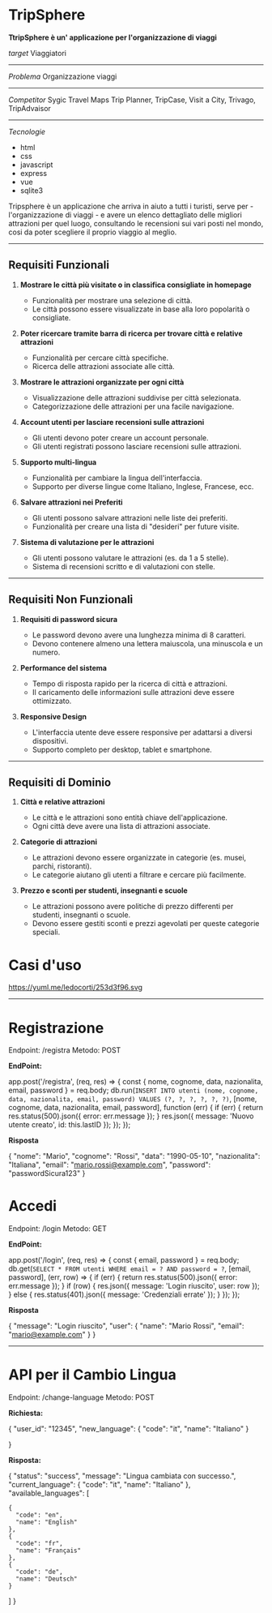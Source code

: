 # TripSphere

**TtripSphere è un' applicazione per l'organizzazione di viaggi** 

*target* 
Viaggiatori

------------------------------------------

*Problema* 
Organizzazione viaggi

------------------------------------------

*Competitor* 
Sygic Travel Maps Trip Planner, TripCase, Visit a City, Trivago, TripAdvaisor

------------------------------------------

*Tecnologie*
   - html
   - css
   - javascript
   - express
   - vue
   - sqlite3

Tripsphere è un applicazione che arriva in aiuto a tutti i turisti, serve per - l'organizzazione di viaggi - e avere un elenco dettagliato delle migliori attrazioni per quel luogo, consultando le recensioni sui vari posti nel mondo, cosi da poter scegliere il proprio viaggio al meglio.

------------------------------------------

## Requisiti Funzionali

1. **Mostrare le città più visitate o in classifica consigliate in homepage**
   - Funzionalità per mostrare una selezione di città.
   - Le città possono essere visualizzate in base alla loro popolarità o consigliate.

2. **Poter ricercare tramite barra di ricerca per trovare città e relative attrazioni**
   - Funzionalità per cercare città specifiche.
   - Ricerca delle attrazioni associate alle città.

3. **Mostrare le attrazioni organizzate per ogni città**
   - Visualizzazione delle attrazioni suddivise per città selezionata.
   - Categorizzazione delle attrazioni per una facile navigazione.

4. **Account utenti per lasciare recensioni sulle attrazioni**
   - Gli utenti devono poter creare un account personale.
   - Gli utenti registrati possono lasciare recensioni sulle attrazioni.

5. **Supporto multi-lingua**
   - Funzionalità per cambiare la lingua dell'interfaccia.
   - Supporto per diverse lingue come Italiano, Inglese, Francese, ecc.

6. **Salvare attrazioni nei Preferiti**
   - Gli utenti possono salvare attrazioni nelle liste dei preferiti.
   - Funzionalità per creare una lista di "desideri" per future visite.

7. **Sistema di valutazione per le attrazioni**
   - Gli utenti possono valutare le attrazioni (es. da 1 a 5 stelle).
   - Sistema di recensioni scritto e di valutazioni con stelle.

---

## Requisiti Non Funzionali

1. **Requisiti di password sicura**
   - Le password devono avere una lunghezza minima di 8 caratteri.
   - Devono contenere almeno una lettera maiuscola, una minuscola e un numero.

2. **Performance del sistema**
   - Tempo di risposta rapido per la ricerca di città e attrazioni.
   - Il caricamento delle informazioni sulle attrazioni deve essere ottimizzato.

3. **Responsive Design**
   - L'interfaccia utente deve essere responsive per adattarsi a diversi dispositivi.
   - Supporto completo per desktop, tablet e smartphone.

---

## Requisiti di Dominio

1. **Città e relative attrazioni**
   - Le città e le attrazioni sono entità chiave dell'applicazione.
   - Ogni città deve avere una lista di attrazioni associate.

2. **Categorie di attrazioni**
   - Le attrazioni devono essere organizzate in categorie (es. musei, parchi, ristoranti).
   - Le categorie aiutano gli utenti a filtrare e cercare più facilmente.

3. **Prezzo e sconti per studenti, insegnanti e scuole**
   - Le attrazioni possono avere politiche di prezzo differenti per studenti, insegnanti o scuole.
   - Devono essere gestiti sconti e prezzi agevolati per queste categorie speciali.


# Casi d'uso 

https://yuml.me/ledocorti/253d3f96.svg

------------------------------------------


# Registrazione
Endpoint: /registra
Metodo: POST

**EndPoint:**

app.post('/registra', (req, res) => {
    const { nome, cognome, data, nazionalita, email, password } = req.body;
    db.run(`INSERT INTO utenti (nome, cognome, data, nazionalita, email, password) VALUES (?, ?, ?, ?, ?, ?)`,
        [nome, cognome, data, nazionalita, email, password],
        function (err) {
            if (err) {
                return res.status(500).json({ error: err.message });
            }
            res.json({ message: 'Nuovo utente creato', id: this.lastID });
        });
});

**Risposta**

{
    "nome": "Mario",
    "cognome": "Rossi",
    "data": "1990-05-10",
    "nazionalita": "Italiana",
    "email": "mario.rossi@example.com",
    "password": "passwordSicura123"
}


# Accedi
Endpoint: /login
Metodo: GET

**EndPoint:**

app.post('/login', (req, res) => {
    const { email, password } = req.body;
    db.get(`SELECT * FROM utenti WHERE email = ? AND password = ?`, [email, password], (err, row) => {
        if (err) {
            return res.status(500).json({ error: err.message });
        }
        if (row) {
            res.json({ message: 'Login riuscito', user: row });
        } else {
            res.status(401).json({ message: 'Credenziali errate' });
        }
    });
});

**Risposta**

{
    "message": "Login riuscito",
    "user": {
        "name": "Mario Rossi",
        "email": "mario@example.com"
    }
}

-------------------------------------------------------------------------------------------------------------------




# API per il Cambio Lingua
Endpoint: /change-language
Metodo: POST

**Richiesta:**

{
  "user_id": "12345",
  "new_language": {
    "code": "it",
    "name": "Italiano"
  }

}

**Risposta:**

{
  "status": "success",
  "message": "Lingua cambiata con successo.",
  "current_language": {
    "code": "it",
    "name": "Italiano"
  },
  "available_languages": [
  
    {
      "code": "en",
      "name": "English"
    },
    {
      "code": "fr",
      "name": "Français"
    },
    {
      "code": "de",
      "name": "Deutsch"
    }
  ]
}
